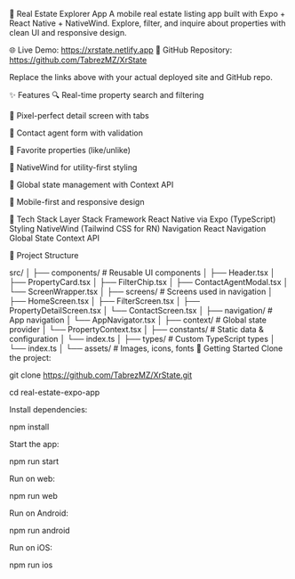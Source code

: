 🏡 Real Estate Explorer App
A  mobile real estate listing app built with Expo + React Native + NativeWind. Explore, filter, and inquire about properties with clean UI and responsive design.

🌐 Live Demo: https://xrstate.netlify.app
📁 GitHub Repository: https://github.com/TabrezMZ/XrState

Replace the links above with your actual deployed site and GitHub repo.

✨ Features
🔍 Real-time property search and filtering

📄 Pixel-perfect detail screen with tabs

💬 Contact agent form with validation

💚 Favorite properties (like/unlike)

🎨 NativeWind for utility-first styling

🔄 Global state management with Context API

📱 Mobile-first and responsive design

🧱 Tech Stack
Layer	Stack
Framework	React Native via Expo (TypeScript)
Styling	NativeWind (Tailwind CSS for RN)
Navigation	React Navigation
Global State	Context API

📁 Project Structure

src/
│
├── components/             # Reusable UI components
│   ├── Header.tsx
│   ├── PropertyCard.tsx
│   ├── FilterChip.tsx
│   ├── ContactAgentModal.tsx
│   └── ScreenWrapper.tsx
│
├── screens/                # Screens used in navigation
│   ├── HomeScreen.tsx
│   ├── FilterScreen.tsx
│   ├── PropertyDetailScreen.tsx
│   └── ContactScreen.tsx
│
├── navigation/             # App navigation
│   └── AppNavigator.tsx
│
├── context/                # Global state provider
│   └── PropertyContext.tsx
│
├── constants/              # Static data & configuration
│   └── index.ts
│
├── types/                  # Custom TypeScript types
│   └── index.ts
│
└── assets/                 # Images, icons, fonts
🚀 Getting Started
Clone the project:


git clone https://github.com/TabrezMZ/XrState.git

cd real-estate-expo-app

Install dependencies:


npm install

Start the app:


npm run start

Run on web:


npm run web

Run on Android:


npm run android

Run on iOS:

npm run ios
